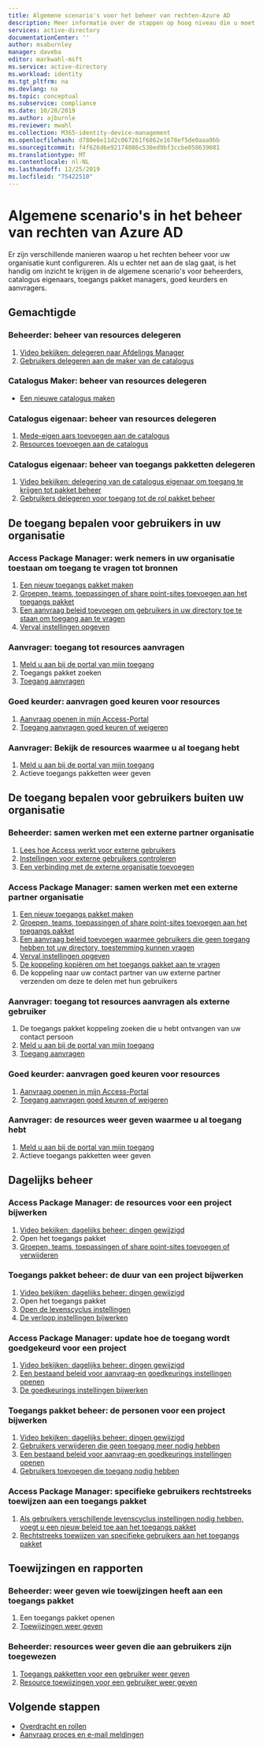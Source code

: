 ```yaml
---
title: Algemene scenario's voor het beheer van rechten-Azure AD
description: Meer informatie over de stappen op hoog niveau die u moet volgen voor algemene scenario's in Azure Active Directory rechten beheer.
services: active-directory
documentationCenter: ''
author: msaburnley
manager: daveba
editor: markwahl-msft
ms.service: active-directory
ms.workload: identity
ms.tgt_pltfrm: na
ms.devlang: na
ms.topic: conceptual
ms.subservice: compliance
ms.date: 10/28/2019
ms.author: ajburnle
ms.reviewer: mwahl
ms.collection: M365-identity-device-management
ms.openlocfilehash: d780e6e11d2c067261f6862e1678ef5de0aaa9bb
ms.sourcegitcommit: f4f626d6e92174086c530ed9bf3ccbe058639081
ms.translationtype: MT
ms.contentlocale: nl-NL
ms.lasthandoff: 12/25/2019
ms.locfileid: "75422510"
---
```

# <a name="common-scenarios-in-azure-ad-entitlement-management"></a>Algemene scenario's in het beheer van rechten van Azure AD

Er zijn verschillende manieren waarop u het rechten beheer voor uw organisatie kunt configureren. Als u echter net aan de slag gaat, is het handig om inzicht te krijgen in de algemene scenario's voor beheerders, catalogus eigenaars, toegangs pakket managers, goed keurders en aanvragers.

## <a name="delegate"></a>Gemachtigde

### <a name="administrator-delegate-management-of-resources"></a>Beheerder: beheer van resources delegeren

1. [Video bekijken: delegeren naar Afdelings Manager](https://www.microsoft.com/videoplayer/embed/RE3Lq00)
1. [Gebruikers delegeren aan de maker van de catalogus](entitlement-management-delegate-catalog.md)

### <a name="catalog-creator-delegate-management-of-resources"></a>Catalogus Maker: beheer van resources delegeren

- [Een nieuwe catalogus maken](entitlement-management-catalog-create.md#create-a-catalog)

### <a name="catalog-owner-delegate-management-of-resources"></a>Catalogus eigenaar: beheer van resources delegeren

1. [Mede-eigen aars toevoegen aan de catalogus](entitlement-management-catalog-create.md#add-additional-catalog-owners)
1. [Resources toevoegen aan de catalogus](entitlement-management-catalog-create.md#add-resources-to-a-catalog)

### <a name="catalog-owner-delegate-management-of-access-packages"></a>Catalogus eigenaar: beheer van toegangs pakketten delegeren

1. [Video bekijken: delegering van de catalogus eigenaar om toegang te krijgen tot pakket beheer](https://www.microsoft.com/videoplayer/embed/RE3Lq08)
1. [Gebruikers delegeren voor toegang tot de rol pakket beheer](entitlement-management-delegate-managers.md)

## <a name="govern-access-for-users-in-your-organization"></a>De toegang bepalen voor gebruikers in uw organisatie

### <a name="access-package-manager-allow-employees-in-your-organization-to-request-access-to-resources"></a>Access Package Manager: werk nemers in uw organisatie toestaan om toegang te vragen tot bronnen

1. [Een nieuw toegangs pakket maken](entitlement-management-access-package-create.md#start-new-access-package)
1. [Groepen, teams, toepassingen of share point-sites toevoegen aan het toegangs pakket](entitlement-management-access-package-create.md#resource-roles)
1. [Een aanvraag beleid toevoegen om gebruikers in uw directory toe te staan om toegang aan te vragen](entitlement-management-access-package-create.md#for-users-in-your-directory)
1. [Verval instellingen opgeven](entitlement-management-access-package-create.md#lifecycle)

### <a name="requestor-request-access-to-resources"></a>Aanvrager: toegang tot resources aanvragen

1. [Meld u aan bij de portal van mijn toegang](entitlement-management-request-access.md#sign-in-to-the-my-access-portal)
1. Toegangs pakket zoeken
1. [Toegang aanvragen](entitlement-management-request-access.md#request-an-access-package)

### <a name="approver-approve-requests-to-resources"></a>Goed keurder: aanvragen goed keuren voor resources

1. [Aanvraag openen in mijn Access-Portal](entitlement-management-request-approve.md#open-request)
1. [Toegang aanvragen goed keuren of weigeren](entitlement-management-request-approve.md#approve-or-deny-request)

### <a name="requestor-view-the-resources-you-already-have-access-to"></a>Aanvrager: Bekijk de resources waarmee u al toegang hebt

1. [Meld u aan bij de portal van mijn toegang](entitlement-management-request-access.md#sign-in-to-the-my-access-portal)
1. Actieve toegangs pakketten weer geven

## <a name="govern-access-for-users-outside-your-organization"></a>De toegang bepalen voor gebruikers buiten uw organisatie

### <a name="administrator-collaborate-with-an-external-partner-organization"></a>Beheerder: samen werken met een externe partner organisatie

1. [Lees hoe Access werkt voor externe gebruikers](entitlement-management-external-users.md#how-access-works-for-external-users)
1. [Instellingen voor externe gebruikers controleren](entitlement-management-external-users.md#settings-for-external-users)
1. [Een verbinding met de externe organisatie toevoegen](entitlement-management-organization.md)

### <a name="access-package-manager-collaborate-with-an-external-partner-organization"></a>Access Package Manager: samen werken met een externe partner organisatie

1. [Een nieuw toegangs pakket maken](entitlement-management-access-package-create.md#start-new-access-package)
1. [Groepen, teams, toepassingen of share point-sites toevoegen aan het toegangs pakket](entitlement-management-access-package-resources.md#add-resource-roles)
1. [Een aanvraag beleid toevoegen waarmee gebruikers die geen toegang hebben tot uw directory, toestemming kunnen vragen](entitlement-management-access-package-request-policy.md#for-users-not-in-your-directory)
1. [Verval instellingen opgeven](entitlement-management-access-package-create.md#lifecycle)
1. [De koppeling kopiëren om het toegangs pakket aan te vragen](entitlement-management-access-package-settings.md)
1. De koppeling naar uw contact partner van uw externe partner verzenden om deze te delen met hun gebruikers

### <a name="requestor-request-access-to-resources-as-an-external-user"></a>Aanvrager: toegang tot resources aanvragen als externe gebruiker

1. De toegangs pakket koppeling zoeken die u hebt ontvangen van uw contact persoon
1. [Meld u aan bij de portal van mijn toegang](entitlement-management-request-access.md#sign-in-to-the-my-access-portal)
1. [Toegang aanvragen](entitlement-management-request-access.md#request-an-access-package)

### <a name="approver-approve-requests-to-resources"></a>Goed keurder: aanvragen goed keuren voor resources

1. [Aanvraag openen in mijn Access-Portal](entitlement-management-request-approve.md#open-request)
1. [Toegang aanvragen goed keuren of weigeren](entitlement-management-request-approve.md#approve-or-deny-request)

### <a name="requestor-view-the-resources-your-already-have-access-to"></a>Aanvrager: de resources weer geven waarmee u al toegang hebt

1. [Meld u aan bij de portal van mijn toegang](entitlement-management-request-access.md#sign-in-to-the-my-access-portal)
1. Actieve toegangs pakketten weer geven

## <a name="day-to-day-management"></a>Dagelijks beheer

### <a name="access-package-manager-update-the-resources-for-a-project"></a>Access Package Manager: de resources voor een project bijwerken

1. [Video bekijken: dagelijks beheer: dingen gewijzigd](https://www.microsoft.com/videoplayer/embed/RE3LD4Z)
1. Open het toegangs pakket
1. [Groepen, teams, toepassingen of share point-sites toevoegen of verwijderen](entitlement-management-access-package-resources.md#add-resource-roles)

### <a name="access-package-manager-update-the-duration-for-a-project"></a>Toegangs pakket beheer: de duur van een project bijwerken

1. [Video bekijken: dagelijks beheer: dingen gewijzigd](https://www.microsoft.com/videoplayer/embed/RE3LD4Z)
1. Open het toegangs pakket
1. [Open de levenscyclus instellingen](entitlement-management-access-package-lifecycle-policy.md#open-lifecycle-settings)
1. [De verloop instellingen bijwerken](entitlement-management-access-package-lifecycle-policy.md#lifecycle)

### <a name="access-package-manager-update-how-access-is-approved-for-a-project"></a>Access Package Manager: update hoe de toegang wordt goedgekeurd voor een project

1. [Video bekijken: dagelijks beheer: dingen gewijzigd](https://www.microsoft.com/videoplayer/embed/RE3LD4Z)
1. [Een bestaand beleid voor aanvraag-en goedkeurings instellingen openen](entitlement-management-access-package-request-policy.md#open-an-existing-policy-of-request-and-approval-settings)
1. [De goedkeurings instellingen bijwerken](entitlement-management-access-package-request-policy.md#approval)

### <a name="access-package-manager-update-the-people-for-a-project"></a>Toegangs pakket beheer: de personen voor een project bijwerken

1. [Video bekijken: dagelijks beheer: dingen gewijzigd](https://www.microsoft.com/videoplayer/embed/RE3LD4Z)
1. [Gebruikers verwijderen die geen toegang meer nodig hebben](entitlement-management-access-package-assignments.md)
1. [Een bestaand beleid voor aanvraag-en goedkeurings instellingen openen](entitlement-management-access-package-request-policy.md#open-an-existing-policy-of-request-and-approval-settings)
1. [Gebruikers toevoegen die toegang nodig hebben](entitlement-management-access-package-request-policy.md#for-users-in-your-directory)

### <a name="access-package-manager-directly-assign-specific-users-to-an-access-package"></a>Access Package Manager: specifieke gebruikers rechtstreeks toewijzen aan een toegangs pakket

1. [Als gebruikers verschillende levenscyclus instellingen nodig hebben, voegt u een nieuw beleid toe aan het toegangs pakket](entitlement-management-access-package-request-policy.md#add-a-new-policy-of-request-and-approval-settings)
1. [Rechtstreeks toewijzen van specifieke gebruikers aan het toegangs pakket](entitlement-management-access-package-assignments.md#directly-assign-a-user)

## <a name="assignments-and-reports"></a>Toewijzingen en rapporten

### <a name="administrator-view-who-has-assignments-to-an-access-package"></a>Beheerder: weer geven wie toewijzingen heeft aan een toegangs pakket

1. Een toegangs pakket openen
1. [Toewijzingen weer geven](entitlement-management-access-package-assignments.md#view-who-has-an-assignment)

### <a name="administrator-view-resources-assigned-to-users"></a>Beheerder: resources weer geven die aan gebruikers zijn toegewezen

1. [Toegangs pakketten voor een gebruiker weer geven](entitlement-management-reports.md#view-access-packages-for-a-user)
1. [Resource toewijzingen voor een gebruiker weer geven](entitlement-management-reports.md#view-resource-assignments-for-a-user)

## <a name="next-steps"></a>Volgende stappen

- [Overdracht en rollen](entitlement-management-delegate.md)
- [Aanvraag proces en e-mail meldingen](entitlement-management-process.md)
